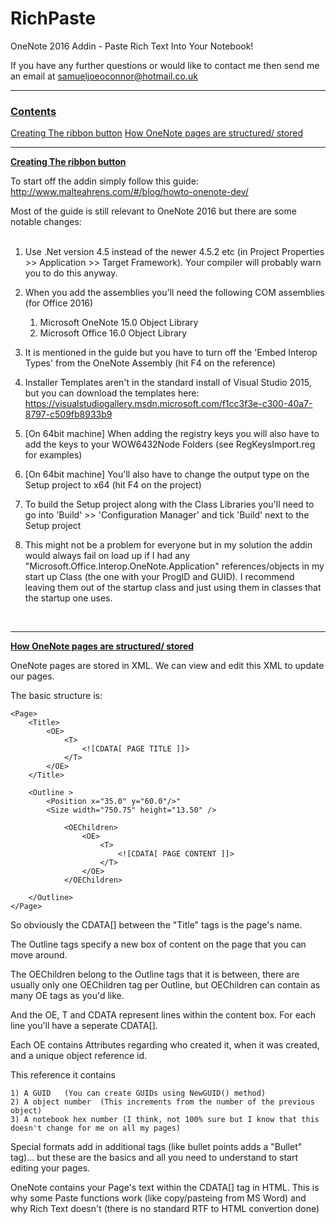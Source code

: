 # RichPaste
OneNote 2016 Addin - Paste Rich Text Into Your Notebook!

If you have any further questions or would like to contact me then send me an email at <a href="samueljoeoconnor@hotmail.co.uk">samueljoeoconnor@hotmail.co.uk</a> 

________________________________________________________________________

<h3><u> Contents </u></h3>

[Creating The ribbon button](#Creating)
[How OneNote pages are structured/ stored](#structured)


<hr><a name="Creating"/>
<b><u>Creating The ribbon button</u></b>

To start off the addin simply follow this guide: http://www.malteahrens.com/#/blog/howto-onenote-dev/

Most of the guide is still relevant to OneNote 2016 but there are some notable changes:
<br>
<br>
1) Use .Net version 4.5 instead of the newer 4.5.2 etc (in Project Properties >> Application >> Target Framework). Your compiler will probably warn you to do this anyway.

2) When you add the assemblies you'll need the following COM assemblies (for Office 2016)

    1) Microsoft OneNote 15.0 Object Library
    2) Microsoft Office 16.0 Object Library

3) It is mentioned in the guide but you have to turn off the 'Embed Interop Types' from the OneNote Assembly (hit F4 on the reference)

4) Installer Templates aren't in the standard install of Visual Studio 2015, but you can download the templates here: https://visualstudiogallery.msdn.microsoft.com/f1cc3f3e-c300-40a7-8797-c509fb8933b9

5) [On 64bit machine] When adding the registry keys you will also have to add the keys to your WOW6432Node Folders (see RegKeysImport.reg for examples)

6) [On 64bit machine] You'll also have to change the output type on the Setup project to x64 (hit F4 on the project)

7) To build the Setup project along with the Class Libraries you'll need to go into 'Build' >> 'Configuration Manager' and tick 'Build' next to the Setup project

8) This might not be a problem for everyone but in my solution the addin would always fail on load up if I had any "Microsoft.Office.Interop.OneNote.Application" references/objects in my start up Class (the one with your ProgID and GUID). I recommend leaving them out of the startup class and just using them in classes that the startup one uses.
<br>
<hr><a name="structured"/>
<b><u>How OneNote pages are structured/ stored</u></b>

OneNote pages are stored in XML. We can view and edit this XML to update our pages.

The basic structure is:


    <Page>
        <Title>
            <OE>
                <T>
                    <![CDATA[ PAGE TITLE ]]>
                </T>
            </OE>
        </Title>
        
        <Outline >
            <Position x="35.0" y="60.0"/>"                                  
            <Size width="750.75" height="13.50" />        
        
                <OEChildren>
                    <OE>
                        <T>
                            <![CDATA[ PAGE CONTENT ]]>
                        </T>
                    </OE>
                </OEChildren>
        
        </Outline>
    </Page>
    

So obviously the CDATA[] between the "Title" tags is the page's name. 

The Outline tags specify a new box of content on the page that you can move around. 

The OEChildren belong to the Outline tags that it is between, there are usually only one OEChildren tag per Outline, but OEChildren can contain as many OE tags as you'd like. 

And the OE, T and CDATA represent lines within the content box. For each line you'll have a seperate CDATA[].

Each OE contains Attributes regarding who created it, when it was created, and a unique object reference id.

This reference it contains 

    1) A GUID   (You can create GUIDs using NewGUID() method)
    2) A object number  (This increments from the number of the previous object)
    3) A notebook hex number (I think, not 100% sure but I know that this doesn't change for me on all my pages)


Special formats add in additional tags (like bullet points adds a "Bullet" tag)... but these are the basics and all you need to understand to start editing your pages.

OneNote contains your Page's text within the CDATA[] tag in HTML. This is why some Paste functions work (like copy/pasteing from MS Word) and why Rich Text doesn't (there is no standard RTF to HTML convertion done)

